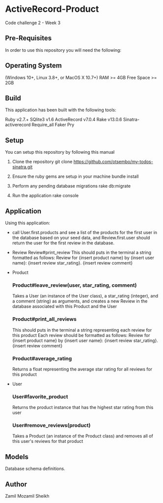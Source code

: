 # ActiveRecord-Product
Code challenge 2 - Week 3 

## Pre-Requisites
In order to use this repository you will need the following:

## Operating System 
(Windows 10+, Linux 3.8+, or MacOS X 10.7+)
RAM >= 4GB
Free Space >= 2GB

## Build
This application has been built with the following tools:

Ruby v2.7.+
SQlite3 v1.6
ActiveRecord v7.0.4
Rake v13.0.6
Sinatra-activerecord
Require_all
Faker
Pry

## Setup
You can setup this repository by following this manual

1. Clone the repository
      git clone https://github.com/otsembo/my-todos-sinatra.git

2. Ensure the ruby gems are setup in your machine
      bundle install

3. Perform any pending database migrations
      rake db:migrate

4. Run the application
      rake console
     
## Application
Using this application:

- call User.first.products and see a list of the
products for the first user in the database based on your seed data, and 
Review.first.user should return the user for the first review in the database.

- Review
  Review#print_review
  This should puts in the terminal a string formatted as follows: Review for {insert product name} by {insert user name}: {insert review star_rating}. {insert review comment}
 
- Product
  ### Product#leave_review(user, star_rating, comment)
    Takes a User (an instance of the User class), a star_rating (integer), and a comment (string) as arguments, and creates a new Review in the database associated with this Product and the User
  ### Product#print_all_reviews
    This should puts in the terminal a string representing each review for this product
    Each review should be formatted as follows: Review for {insert product name} by {insert user name}: {insert review star_rating}. {insert review comment}
  ### Product#average_rating
    Returns a float representing the average star rating for all reviews for this product

- User
  ### User#favorite_product
    Returns the product instance that has the highest star rating from this user
  ### User#remove_reviews(product)
    Takes a Product (an instance of the Product class) and removes all of this user's reviews for that product
    
## Models
Database schema definitions.

## Author
Zamil Mozamil Sheikh
